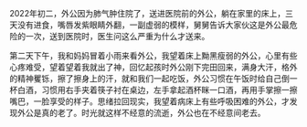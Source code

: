 2022年初二，外公因为肺气肿住院了，送进医院前的外公，躺在家里的床上，三天没有进食，嘴唇发紫眼睛外翻，一副虚弱的模样，舅舅告诉大家伙这是外公最危险的一次，送到医院时，医生问这么严重为什么才送来。	

第二天下午，我和妈妈冒着小雨来看外公，我望着床上黝黑瘦弱的外公，心里有些心疼难受，望着望着我就出了神，回忆起孩时外公刚下完田回来，满身大汗，格外的精神矍铄，擦了擦身上的汗，就和我们一起吃饭，外公习惯在午饭时给自己倒一杯白酒，习惯用右手夹着筷子衬在桌边，左手拿起酒杯眯一口酒，再用手掌擦一擦嘴巴，一脸享受的样子。思绪拉回现实，我望着病床上有些呼吸困难的外公，才发现外公是真的老了。时光就这样不经意的流逝，外公也在不经意间老去。